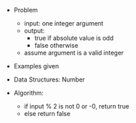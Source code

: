 - Problem 
  - input: one integer argument
  - output:
    - true if absolute value is odd
    - false otherwise
  - assume argument is a valid integer

- Examples given
- Data Structures: Number
- Algorithm:
  - if input % 2 is not 0 or -0, return true
  - else return false

